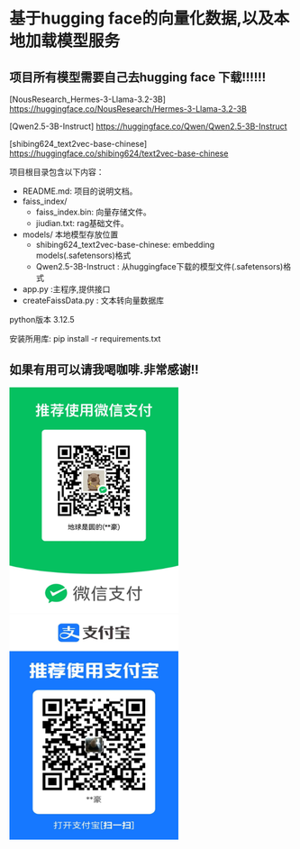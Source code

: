 # 基于hugging face的向量化数据,以及本地加载模型服务

## 项目所有模型需要自己去hugging face 下载!!!!!!
[NousResearch_Hermes-3-Llama-3.2-3B] https://huggingface.co/NousResearch/Hermes-3-Llama-3.2-3B

[Qwen2.5-3B-Instruct] https://huggingface.co/Qwen/Qwen2.5-3B-Instruct

[shibing624_text2vec-base-chinese] https://huggingface.co/shibing624/text2vec-base-chinese

项目根目录包含以下内容：
- README.md: 项目的说明文档。
- faiss_index/
  - faiss_index.bin: 向量存储文件。
  - jiudian.txt: rag基础文件。
- models/    本地模型存放位置
  - shibing624_text2vec-base-chinese: embedding models(.safetensors)格式
  - Qwen2.5-3B-Instruct : 从huggingface下载的模型文件(.safetensors)格式
- app.py :主程序,提供接口
- createFaissData.py : 文本转向量数据库

python版本 3.12.5

安装所用库: pip install -r requirements.txt 

## 如果有用可以请我喝咖啡.非常感谢!!
 <img src="./assets/wx.jpg" width="300" height="400"/>
 <img src="./assets/zfb.jpg" width="300" height="400"/>
